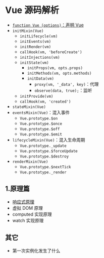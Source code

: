 <!--
 * @Descripttion:
 * @version:
 * @Author: Langnang
 * @Date: 2021-05-22 13:48:32
 * @LastEditors: Langnang
 * @LastEditTime: 2021-05-22 19:10:52
-->

# Vue 源码解析

- [`function Vue (options)`：声明 Vue](2.6.12/src/core/instance/index.js)
- `initMixin(Vue)`
  - `initLifecycle(vm)`
  - `initEvents(vm)`
  - `initRender(vm)`
  - `callHook(vm, 'beforeCreate')`
  - `initInjections(vm)`
  - `initState(vm)`
    - `initProps(vm, opts.props)`
    - `initMethods(vm, opts.methods)`
    - `initData(vm)`
      - `proxy(vm, '_data', key)`：代理
      - `observe(data, true);`：监听
  - `initProvide(vm)`
  - `callHook(vm, 'created')`
- `stateMixin(Vue)`
- `eventsMixin(Vue)`：混入事件
  - `Vue.prototype.$on`
  - `Vue.prototype.$once`
  - `Vue.prototype.$off`
  - `Vue.prototype.$emit`
- `lifecycleMixin(Vue)`：混入生命周期
  - `Vue.prototype._update`
  - `Vue.prototype.$forceUpdate`
  - `Vue.prototype.$destroy`
- `renderMixin(Vue)`
  - `Vue.prototype.$nextTick`
  - `Vue.prototype._render`

## 1.原理篇

- [响应式原理](/响应式原理.md)
- 虚拟 DOM 原理
- computed 实现原理
- watch 实现原理

## 其它

- 第一次实例化发生了什么
